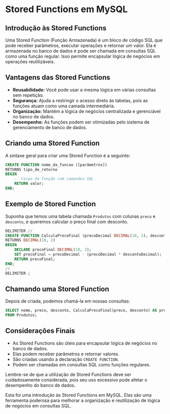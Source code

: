 # Stored Functions em MySQL

## Introdução às Stored Functions

Uma Stored Function (Função Armazenada) é um bloco de código SQL que pode receber parâmetros, executar operações e retornar um valor. Ela é armazenada no banco de dados e pode ser chamada em consultas SQL como uma função regular. Isso permite encapsular lógica de negócios em operações reutilizáveis.

## Vantagens das Stored Functions

- **Reusabilidade:** Você pode usar a mesma lógica em várias consultas sem repetição.
- **Segurança:** Ajuda a restringir o acesso direto às tabelas, pois as funções atuam como uma camada intermediária.
- **Organização:** Mantém a lógica de negócios centralizada e gerenciável no banco de dados.
- **Desempenho:** As funções podem ser otimizadas pelo sistema de gerenciamento de banco de dados.

## Criando uma Stored Function

A sintaxe geral para criar uma Stored Function é a seguinte:

```sql
CREATE FUNCTION nome_da_funcao ([parâmetros])
RETURNS tipo_de_retorno
BEGIN
    -- Corpo da função com comandos SQL
    RETURN valor;
END;
```

## Exemplo de Stored Function

Suponha que temos uma tabela chamada `Produtos` com colunas `preco` e `desconto`, e queremos calcular o preço final com desconto.

```sql
DELIMITER //
CREATE FUNCTION CalculaPrecoFinal (precoDecimal DECIMAL(10, 2), descontoDecimal DECIMAL(4, 2))
RETURNS DECIMAL(10, 2)
BEGIN
    DECLARE precoFinal DECIMAL(10, 2);
    SET precoFinal = precoDecimal - (precoDecimal * descontoDecimal);
    RETURN precoFinal;
END;
//
DELIMITER ;
```

## Chamando uma Stored Function

Depois de criada, podemos chamá-la em nossas consultas:

```sql
SELECT nome, preco, desconto, CalculaPrecoFinal(preco, desconto) AS preco_com_desconto
FROM Produtos;
```

## Considerações Finais

- As Stored Functions são úteis para encapsular lógica de negócios no banco de dados.
- Elas podem receber parâmetros e retornar valores.
- São criadas usando a declaração `CREATE FUNCTION`.
- Podem ser chamadas em consultas SQL como funções regulares.

Lembre-se de que a utilização de Stored Functions deve ser cuidadosamente considerada, pois seu uso excessivo pode afetar o desempenho do banco de dados.

Esta foi uma introdução às Stored Functions em MySQL. Elas são uma ferramenta poderosa para melhorar a organização e reutilização de lógica de negócios em consultas SQL.
